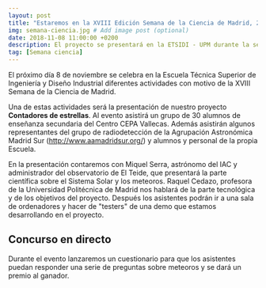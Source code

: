 ```yaml
---
layout: post
title: "Estaremos en la XVIII Edición Semana de la Ciencia de Madrid, 2018"
img: semana-ciencia.jpg # Add image post (optional)
date: 2018-11-08 11:00:00 +0200
description: El proyecto se presentará en la ETSIDI - UPM durante la semana de la ciencia. # Add post description (optional)
tag: [Semana ciencia]
---
```

El próximo día 8 de noviembre se celebra en la Escuela Técnica Superior de Ingeniería y Diseño Industrial diferentes actividades con motivo de la XVIII Semana de la Ciencia de Madrid.

Una de estas actividades será la presentación de nuestro proyecto **Contadores de estrellas**. Al evento asistirá un grupo de 30 alumnos de enseñanza secundaria del Centro CEPA Vallecas. Además asistirán algunos representantes del grupo de radiodetección de la Agrupación Astronómica Madrid Sur
(http://www.aamadridsur.org/) y alumnos y personal de la propia Escuela.

En la presentación contaremos con Miquel Serra, astrónomo del IAC y administrador del observatorio de El Teide, que presentará la parte científica sobre el Sistema Solar y los meteoros. Raquel Cedazo, profesora de la Universidad Politécnica de Madrid nos hablará de la parte tecnológica y de los objetivos del proyecto. Después los asistentes podrán ir a una sala de ordenadores y hacer de "testers" de una demo que estamos desarrollando en el proyecto.

## Concurso en directo

Durante el evento lanzaremos un cuestionario para que los asistentes puedan responder una serie de preguntas sobre meteoros y se dará un premio al ganador.
